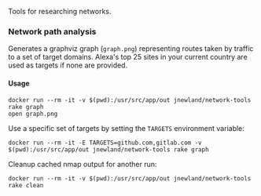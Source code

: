 Tools for researching networks.

### Network path analysis

Generates a graphviz graph (`graph.png`) representing routes taken by traffic to
a set of target domains. Alexa's top 25 sites in your current country are used
as targets if none are provided.

#### Usage

    docker run --rm -it -v $(pwd):/usr/src/app/out jnewland/network-tools rake graph
    open graph.png

Use a specific set of targets by setting the `TARGETS` environment variable:

    docker run --rm -it -E TARGETS=github.com,gitlab.com -v $(pwd):/usr/src/app/out jnewland/network-tools rake graph

Cleanup cached nmap output for another run:

    docker run --rm -it -v $(pwd):/usr/src/app/out jnewland/network-tools rake clean

